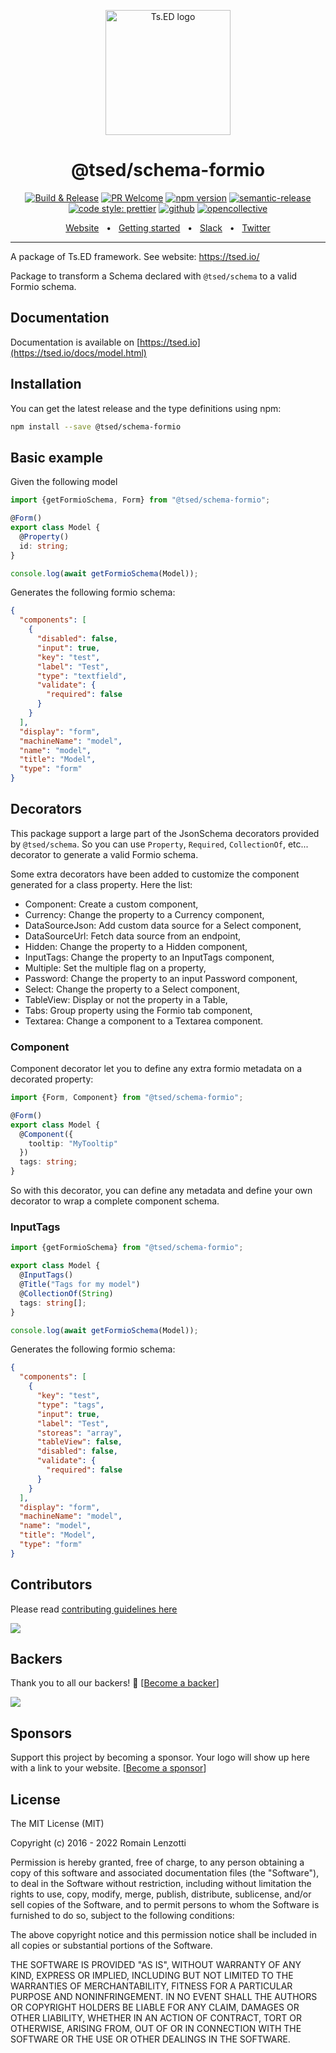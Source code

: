 <p style="text-align: center" align="center">
 <a href="https://tsed.io" target="_blank"><img src="https://tsed.io/tsed-og.png" width="200" alt="Ts.ED logo"/></a>
</p>

<div align="center">
   <h1>@tsed/schema-formio</h1>

[![Build & Release](https://github.com/tsedio/tsed/workflows/Build%20&%20Release/badge.svg)](https://github.com/tsedio/tsed/actions?query=workflow%3A%22Build+%26+Release%22)
[![PR Welcome](https://img.shields.io/badge/PRs-welcome-brightgreen.svg)](https://github.com/tsedio/tsed/blob/master/CONTRIBUTING.md)
[![npm version](https://badge.fury.io/js/%40tsed%2Fcommon.svg)](https://badge.fury.io/js/%40tsed%2Fcommon)
[![semantic-release](https://img.shields.io/badge/%20%20%F0%9F%93%A6%F0%9F%9A%80-semantic--release-e10079.svg)](https://github.com/semantic-release/semantic-release)
[![code style: prettier](https://img.shields.io/badge/code_style-prettier-ff69b4.svg?style=flat-square)](https://github.com/prettier/prettier)
[![github](https://img.shields.io/static/v1?label=Github%20sponsor&message=%E2%9D%A4&logo=GitHub&color=%23fe8e86)](https://github.com/sponsors/romakita)
[![opencollective](https://img.shields.io/static/v1?label=OpenCollective%20sponsor&message=%E2%9D%A4&logo=OpenCollective&color=%23fe8e86)](https://opencollective.com/tsed)

</div>

<div align="center">
  <a href="https://tsed.io/">Website</a>
  <span>&nbsp;&nbsp;•&nbsp;&nbsp;</span>
  <a href="https://tsed.io/getting-started/">Getting started</a>
  <span>&nbsp;&nbsp;•&nbsp;&nbsp;</span>
  <a href="https://api.tsed.io/rest/slack/tsedio/tsed">Slack</a>
  <span>&nbsp;&nbsp;•&nbsp;&nbsp;</span>
  <a href="https://twitter.com/TsED_io">Twitter</a>
</div>

<hr />

A package of Ts.ED framework. See website: https://tsed.io/

Package to transform a Schema declared with `@tsed/schema` to a valid Formio schema.

## Documentation

Documentation is available on [https://tsed.io](https://tsed.io/docs/model.html)

## Installation

You can get the latest release and the type definitions using npm:

```bash
npm install --save @tsed/schema-formio
```

## Basic example

Given the following model

```typescript
import {getFormioSchema, Form} from "@tsed/schema-formio";

@Form()
export class Model {
  @Property()
  id: string;
}

console.log(await getFormioSchema(Model));
```

Generates the following formio schema:

```json
{
  "components": [
    {
      "disabled": false,
      "input": true,
      "key": "test",
      "label": "Test",
      "type": "textfield",
      "validate": {
        "required": false
      }
    }
  ],
  "display": "form",
  "machineName": "model",
  "name": "model",
  "title": "Model",
  "type": "form"
}
```

## Decorators

This package support a large part of the JsonSchema decorators provided by `@tsed/schema`.
So you can use `Property`, `Required`, `CollectionOf`, etc... decorator to generate a valid Formio
schema.

Some extra decorators have been added to customize the component generated for a class property.
Here the list:

- Component: Create a custom component,
- Currency: Change the property to a Currency component,
- DataSourceJson: Add custom data source for a Select component,
- DataSourceUrl: Fetch data source from an endpoint,
- Hidden: Change the property to a Hidden component,
- InputTags: Change the property to an InputTags component,
- Multiple: Set the multiple flag on a property,
- Password: Change the property to an input Password component,
- Select: Change the property to a Select component,
- TableView: Display or not the property in a Table,
- Tabs: Group property using the Formio tab component,
- Textarea: Change a component to a Textarea component.

### Component

Component decorator let you to define any extra formio metadata on a decorated property:

```typescript
import {Form, Component} from "@tsed/schema-formio";

@Form()
export class Model {
  @Component({
    tooltip: "MyTooltip"
  })
  tags: string;
}
```

So with this decorator, you can define any metadata and define your own decorator to
wrap a complete component schema.

### InputTags

```typescript
import {getFormioSchema} from "@tsed/schema-formio";

export class Model {
  @InputTags()
  @Title("Tags for my model")
  @CollectionOf(String)
  tags: string[];
}

console.log(await getFormioSchema(Model));
```

Generates the following formio schema:

```json
{
  "components": [
    {
      "key": "test",
      "type": "tags",
      "input": true,
      "label": "Test",
      "storeas": "array",
      "tableView": false,
      "disabled": false,
      "validate": {
        "required": false
      }
    }
  ],
  "display": "form",
  "machineName": "model",
  "name": "model",
  "title": "Model",
  "type": "form"
}
```

## Contributors

Please read [contributing guidelines here](https://tsed.io/contributing.html)

<a href="https://github.com/tsedio/tsed/graphs/contributors"><img src="https://opencollective.com/tsed/contributors.svg?width=890" /></a>

## Backers

Thank you to all our backers! 🙏 [[Become a backer](https://opencollective.com/tsed#backer)]

<a href="https://opencollective.com/tsed#backers" target="_blank"><img src="https://opencollective.com/tsed/tiers/backer.svg?width=890"></a>

## Sponsors

Support this project by becoming a sponsor. Your logo will show up here with a link to your website. [[Become a sponsor](https://opencollective.com/tsed#sponsor)]

## License

The MIT License (MIT)

Copyright (c) 2016 - 2022 Romain Lenzotti

Permission is hereby granted, free of charge, to any person obtaining a copy of this software and associated documentation files (the "Software"), to deal in the Software without restriction, including without limitation the rights to use, copy, modify, merge, publish, distribute, sublicense, and/or sell copies of the Software, and to permit persons to whom the Software is furnished to do so, subject to the following conditions:

The above copyright notice and this permission notice shall be included in all copies or substantial portions of the Software.

THE SOFTWARE IS PROVIDED "AS IS", WITHOUT WARRANTY OF ANY KIND, EXPRESS OR IMPLIED, INCLUDING BUT NOT LIMITED TO THE WARRANTIES OF MERCHANTABILITY, FITNESS FOR A PARTICULAR PURPOSE AND NONINFRINGEMENT. IN NO EVENT SHALL THE AUTHORS OR COPYRIGHT HOLDERS BE LIABLE FOR ANY CLAIM, DAMAGES OR OTHER LIABILITY, WHETHER IN AN ACTION OF CONTRACT, TORT OR OTHERWISE, ARISING FROM, OUT OF OR IN CONNECTION WITH THE SOFTWARE OR THE USE OR OTHER DEALINGS IN THE SOFTWARE.
